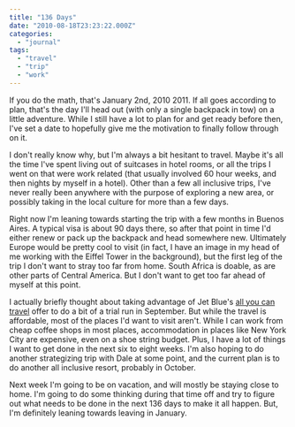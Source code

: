 ```yaml
---
title: "136 Days"
date: "2010-08-18T23:23:22.000Z"
categories: 
  - "journal"
tags: 
  - "travel"
  - "trip"
  - "work"
---
```


If you do the math, that's January 2nd, 2010 2011. If all goes according to plan, that's the day I'll head out (with only a single backpack in tow) on a little adventure. While I still have a lot to plan for and get ready before then, I've set a date to hopefully give me the motivation to finally follow through on it.

I don't really know why, but I'm always a bit hesitant to travel. Maybe it's all the time I've spent living out of suitcases in hotel rooms, or all the trips I went on that were work related (that usually involved 60 hour weeks, and then nights by myself in a hotel). Other than a few all inclusive trips, I've never really been anywhere with the purpose of exploring a new area, or possibly taking in the local culture for more than a few days.

Right now I'm leaning towards starting the trip with a few months in Buenos Aires. A typical visa is about 90 days there, so after that point in time I'd either renew or pack up the backpack and head somewhere new. Ultimately Europe would be pretty cool to visit (in fact, I have an image in my head of me working with the Eiffel Tower in the background), but the first leg of the trip I don't want to stray too far from home. South Africa is doable, as are other parts of Central America. But I don't want to get too far ahead of myself at this point.

I actually briefly thought about taking advantage of Jet Blue's [all you can travel](http://www.jetblue.com/aycj/) offer to do a bit of a trial run in September. But while the travel is affordable, most of the places I'd want to visit aren't. While I can work from cheap coffee shops in most places, accommodation in places like New York City are expensive, even on a shoe string budget. Plus, I have a lot of things I want to get done in the next six to eight weeks. I'm also hoping to do another strategizing trip with Dale at some point, and the current plan is to do another all inclusive resort, probably in October.

Next week I'm going to be on vacation, and will mostly be staying close to home. I'm going to do some thinking during that time off and try to figure out what needs to be done in the next 136 days to make it all happen. But, I'm definitely leaning towards leaving in January.
